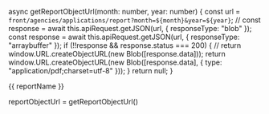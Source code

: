  async getReportObjectUrl(month: number, year: number) {
    const url = `front/agencies/applications/report?month=${month}&year=${year}`;
    // const response = await this.apiRequest.getJSON(url, { responseType: "blob" });
    const response = await this.apiRequest.getJSON(url, { responseType: "arraybuffer" });
    if (!!response && response.status === 200) {
      // return window.URL.createObjectURL(new Blob([response.data]));
      return window.URL.createObjectURL(new Blob([response.data], { type: "application/pdf;charset=utf-8" }));
    }
    return null;
  }


   <a class="ml-16 text-color-blue" :href="reportObjectUrl" target="_blank">{{ reportName }}</a>

   reportObjectUrl = getReportObjectUrl()